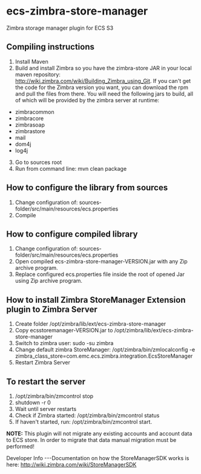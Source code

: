 ecs-zimbra-store-manager
===
Zimbra storage manager plugin for ECS S3

Compiling instructions
---
1. Install Maven
2. Build and install Zimbra so you have the zimbra-store JAR in your local maven repository: http://wiki.zimbra.com/wiki/Building_Zimbra_using_Git.
If you can't get the code for the Zimbra version you want, you can download the rpm and pull the files from there. You will need the following jars to build,
all of which will be provided by the zimbra server at runtime:
  - zimbracommon
  - zimbracore
  - zimbrasoap
  - zimbrastore
  - mail
  - dom4j
  - log4j
3. Go to sources root
4. Run from command line: mvn clean package

How to configure the library from sources
---
1. Change configuration of: sources-folder/src/main/resources/ecs.properties
2. Compile

How to configure compiled library
---
1. Change configuration of: sources-folder/src/main/resources/ecs.properties
2. Open compiled ecs-zimbra-store-manager-VERSION.jar with any Zip archive program.
3. Replace configured ecs.properties file inside the root of opened Jar using Zip archive program.

How to install Zimbra StoreManager Extension plugin to Zimbra Server
---
1. Create folder /opt/zimbra/lib/ext/ecs-zimbra-store-manager
2. Copy ecsstoremanager-VERSION.jar to /opt/zimbra/lib/ext/ecs-zimbra-store-manager
3. Switch to zimbra user: sudo -su zimbra
4. Change default zimbra StoreManager: /opt/zimbra/bin/zmlocalconfig -e zimbra_class_store=com.emc.ecs.zimbra.integration.EcsStoreManager
5. Restart Zimbra Server

To restart the server
---
1. /opt/zimbra/bin/zmcontrol stop
2. shutdown -r 0
3. Wait until server restarts
4. Check if Zimbra started: /opt/zimbra/bin/zmcontrol status 
5. If haven't started, run: /opt/zimbra/bin/zmcontrol start.

**NOTE:**
This plugin will not migrate any existing accounts and account data to ECS store. In order to migrate
that data manual migration must be performed!

Developer Info
---Documentation on how the StoreManagerSDK works is here: http://wiki.zimbra.com/wiki/StoreManagerSDK

